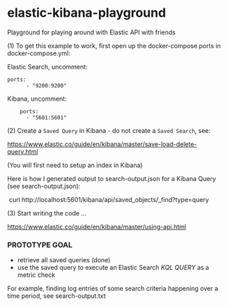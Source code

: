 # elastic-kibana-playground
Playground for playing around with Elastic API with friends

(1) To get this example to work, first open up the docker-compose ports in docker-compose.yml:

Elastic Search, uncomment:
``` 
ports:
      - "9200:9200"
```
Kibana, uncomment:
```
	ports:
      - "5601:5601"
```

(2) Create a `Saved Query` in Kibana - do not create a `Saved Search`, see:

https://www.elastic.co/guide/en/kibana/master/save-load-delete-query.html

(You will first need to setup an index in Kibana)

Here is how I generated output to search-output.json for a Kibana Query (see search-output.json):

 curl http://localhost:5601/kibana/api/saved_objects/_find?type=query

(3) Start writing the code ...

https://www.elastic.co/guide/en/kibana/master/using-api.html

### PROTOTYPE GOAL
* retrieve all saved queries (done)
* use the saved query to execute an Elastic Search *KQL QUERY* as a metric check
	
For example, finding log entries of some search criteria happening over a time period, see search-output.txt
